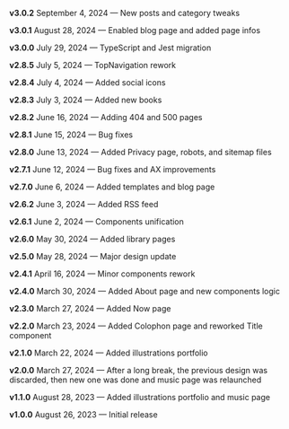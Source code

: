 **v3.0.2** September 4, 2024 — New posts and category tweaks

**v3.0.1** August 28, 2024 — Enabled blog page and added page infos

**v3.0.0** July 29, 2024 — TypeScript and Jest migration

**v2.8.5** July 5, 2024 — TopNavigation rework

**v2.8.4** July 4, 2024 — Added social icons

**v2.8.3** July 3, 2024 — Added new books

**v2.8.2** June 16, 2024 — Adding 404 and 500 pages

**v2.8.1** June 15, 2024 — Bug fixes

**v2.8.0** June 13, 2024 — Added Privacy page, robots, and sitemap files

**v2.7.1** June 12, 2024 — Bug fixes and AX improvements

**v2.7.0** June 6, 2024 — Added templates and blog page

**v2.6.2** June 3, 2024 — Added RSS feed

**v2.6.1** June 2, 2024 — Components unification

**v2.6.0** May 30, 2024 — Added library pages

**v2.5.0** May 28, 2024 — Major design update

**v2.4.1** April 16, 2024 — Minor components rework

**v2.4.0** March 30, 2024 — Added About page and new components logic

**v2.3.0** March 27, 2024 — Added Now page

**v2.2.0** March 23, 2024 — Added Colophon page and reworked Title component

**v2.1.0** March 22, 2024 — Added illustrations portfolio

**v2.0.0** March 27, 2024 — After a long break, the previous design was
discarded, then new one was done and music page was relaunched

**v1.1.0** August 28, 2023 — Added illustrations portfolio and music page

**v1.0.0** August 26, 2023 — Initial release
